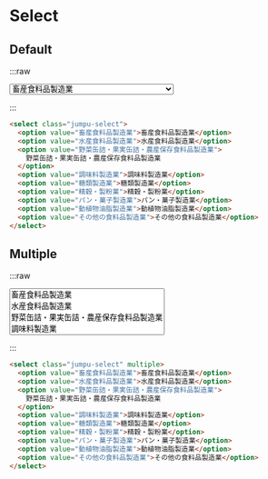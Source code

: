 # Select

## Default

:::raw

<select class="jumpu-select">
  <option value="畜産食料品製造業">畜産食料品製造業</option>
  <option value="水産食料品製造業">水産食料品製造業</option>
  <option value="野菜缶詰・果実缶詰・農産保存食料品製造業">
    野菜缶詰・果実缶詰・農産保存食料品製造業
  </option>
  <option value="調味料製造業">調味料製造業</option>
  <option value="糖類製造業">糖類製造業</option>
  <option value="精穀・製粉業">精穀・製粉業</option>
  <option value="パン・菓子製造業">パン・菓子製造業</option>
  <option value="動植物油脂製造業">動植物油脂製造業</option>
  <option value="その他の食料品製造業">その他の食料品製造業</option>
</select>

:::

```html
<select class="jumpu-select">
  <option value="畜産食料品製造業">畜産食料品製造業</option>
  <option value="水産食料品製造業">水産食料品製造業</option>
  <option value="野菜缶詰・果実缶詰・農産保存食料品製造業">
    野菜缶詰・果実缶詰・農産保存食料品製造業
  </option>
  <option value="調味料製造業">調味料製造業</option>
  <option value="糖類製造業">糖類製造業</option>
  <option value="精穀・製粉業">精穀・製粉業</option>
  <option value="パン・菓子製造業">パン・菓子製造業</option>
  <option value="動植物油脂製造業">動植物油脂製造業</option>
  <option value="その他の食料品製造業">その他の食料品製造業</option>
</select>
```

## Multiple

:::raw

<select class="jumpu-select" multiple>
  <option value="畜産食料品製造業">畜産食料品製造業</option>
  <option value="水産食料品製造業">水産食料品製造業</option>
  <option value="野菜缶詰・果実缶詰・農産保存食料品製造業">
    野菜缶詰・果実缶詰・農産保存食料品製造業
  </option>
  <option value="調味料製造業">調味料製造業</option>
  <option value="糖類製造業">糖類製造業</option>
  <option value="精穀・製粉業">精穀・製粉業</option>
  <option value="パン・菓子製造業">パン・菓子製造業</option>
  <option value="動植物油脂製造業">動植物油脂製造業</option>
  <option value="その他の食料品製造業">その他の食料品製造業</option>
</select>

:::

```html
<select class="jumpu-select" multiple>
  <option value="畜産食料品製造業">畜産食料品製造業</option>
  <option value="水産食料品製造業">水産食料品製造業</option>
  <option value="野菜缶詰・果実缶詰・農産保存食料品製造業">
    野菜缶詰・果実缶詰・農産保存食料品製造業
  </option>
  <option value="調味料製造業">調味料製造業</option>
  <option value="糖類製造業">糖類製造業</option>
  <option value="精穀・製粉業">精穀・製粉業</option>
  <option value="パン・菓子製造業">パン・菓子製造業</option>
  <option value="動植物油脂製造業">動植物油脂製造業</option>
  <option value="その他の食料品製造業">その他の食料品製造業</option>
</select>
```
